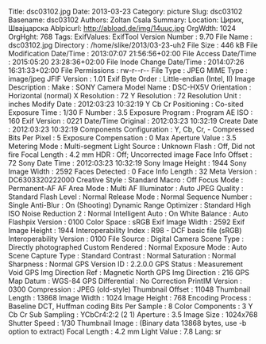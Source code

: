 Title: dsc03102.jpg
Date: 2013-03-23
Category: picture
Slug: dsc03102
Basename: dsc03102
Authors: Zoltan Csala
Summary:
Location: Цирих, Швајцарска
Ablpicurl: http://abload.de/img/14uuc.jpg
OrgWdth: 1024
OrgHght: 768
Tags:
ExifValues: ExifTool Version Number : 9.70
            File Name : dsc03102.jpg
            Directory : /home/slike/2013/03-23-uh2
            File Size : 446 kB
            File Modification Date/Time : 2013:07:07 21:56:56+02:00
            File Access Date/Time : 2015:05:20 23:28:36+02:00
            File Inode Change Date/Time : 2014:07:26 16:31:33+02:00
            File Permissions : rw-r--r--
            File Type : JPEG
            MIME Type : image/jpeg
            JFIF Version : 1.01
            Exif Byte Order : Little-endian (Intel, II)
            Image Description :
            Make : SONY
            Camera Model Name : DSC-HX5V
            Orientation : Horizontal (normal)
            X Resolution : 72
            Y Resolution : 72
            Resolution Unit : inches
            Modify Date : 2012:03:23 10:32:19
            Y Cb Cr Positioning : Co-sited
            Exposure Time : 1/30
            F Number : 3.5
            Exposure Program : Program AE
            ISO : 160
            Exif Version : 0221
            Date/Time Original : 2012:03:23 10:32:19
            Create Date : 2012:03:23 10:32:19
            Components Configuration : Y, Cb, Cr, -
            Compressed Bits Per Pixel : 5
            Exposure Compensation : 0
            Max Aperture Value : 3.5
            Metering Mode : Multi-segment
            Light Source : Unknown
            Flash : Off, Did not fire
            Focal Length : 4.2 mm
            HDR : Off; Uncorrected image
            Face Info Offset : 72
            Sony Date Time : 2012:03:23 10:32:19
            Sony Image Height : 1944
            Sony Image Width : 2592
            Faces Detected : 0
            Face Info Length : 32
            Meta Version : DC6303320222000
            Creative Style : Standard
            Macro : Off
            Focus Mode : Permanent-AF
            AF Area Mode : Multi
            AF Illuminator : Auto
            JPEG Quality : Standard
            Flash Level : Normal
            Release Mode : Normal
            Sequence Number : Single
            Anti-Blur : On (Shooting)
            Dynamic Range Optimizer : Standard
            High ISO Noise Reduction 2 : Normal
            Intelligent Auto : On
            White Balance : Auto
            Flashpix Version : 0100
            Color Space : sRGB
            Exif Image Width : 2592
            Exif Image Height : 1944
            Interoperability Index : R98 - DCF basic file (sRGB)
            Interoperability Version : 0100
            File Source : Digital Camera
            Scene Type : Directly photographed
            Custom Rendered : Normal
            Exposure Mode : Auto
            Scene Capture Type : Standard
            Contrast : Normal
            Saturation : Normal
            Sharpness : Normal
            GPS Version ID : 2.2.0.0
            GPS Status : Measurement Void
            GPS Img Direction Ref : Magnetic North
            GPS Img Direction : 216
            GPS Map Datum : WGS-84
            GPS Differential : No Correction
            PrintIM Version : 0300
            Compression : JPEG (old-style)
            Thumbnail Offset : 11048
            Thumbnail Length : 13868
            Image Width : 1024
            Image Height : 768
            Encoding Process : Baseline DCT, Huffman coding
            Bits Per Sample : 8
            Color Components : 3
            Y Cb Cr Sub Sampling : YCbCr4:2:2 (2 1)
            Aperture : 3.5
            Image Size : 1024x768
            Shutter Speed : 1/30
            Thumbnail Image : (Binary data 13868 bytes, use -b option to extract)
            Focal Length : 4.2 mm
            Light Value : 7.8
Lang: sr

